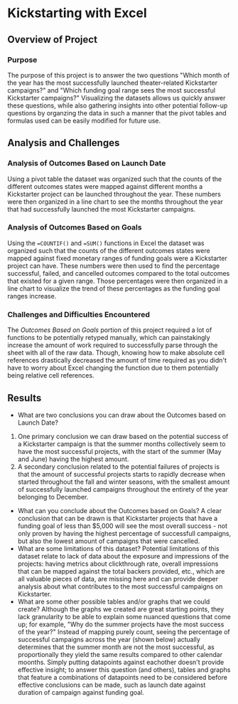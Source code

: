 # Kickstarting with Excel
## Overview of Project
### Purpose
The purpose of this project is to answer the two questions "Which month of the year has the most successfully launched theater-related Kickstarter campaigns?" and "Which funding goal range sees the most successful Kickstarter campaigns?" Visualizing the datasets allows us quickly answer these questions, while also gathering insights into other potential follow-up questions by organzing the data in such a manner that the pivot tables and formulas used can be easily modified for future use.
## Analysis and Challenges
### Analysis of Outcomes Based on Launch Date
Using a pivot table the dataset was organized such that the counts of the different outcomes states were mapped against different months a Kickstarter project can be launched throughout the year. These numbers were then organized in a line chart to see the months throughout the year that had successfully launched the most Kickstarter campaigns.
### Analysis of Outcomes Based on Goals
Using the `=COUNTIF()` and `=SUM()` functions in Excel the dataset was organized such that the counts of the different outcomes states were mapped against fixed monetary ranges of funding goals were a Kickstarter project can have. These numbers were then used to find the percentage successful, failed, and cancelled outcomes compared to the total outcomes that existed for a given range. Those percentages were then organized in a line chart to visualize the trend of these percentages as the funding goal ranges increase.
### Challenges and Difficulties Encountered
The *Outcomes Based on Goals* portion of this project required a lot of functions to be potentially retyped manually, which can painstakingly increase the amount of work required to successfully parse through the sheet with all of the raw data. Though, knowing how to make absolute cell references drastically decreased the amount of time required as you didn't have to worry about Excel changing the function due to them potentially being relative cell references.
## Results
- What are two conclusions you can draw about the Outcomes based on Launch Date?
1. One primary conclusion we can draw based on the potential success of a Kickstarter campaign is that the summer months collectively seem to have the most successful projects, with the start of the summer (May and June) having the highest amount.
2. A secondary conclusion related to the potential failures of projects is that the amount of successful projects starts to rapidly decrease when started throughout the fall and winter seasons, with the smallest amount of successfully launched campaigns throughout the entirety of the year belonging to December.
- What can you conclude about the Outcomes based on Goals?
A clear conclusion that can be drawn is that Kickstarter projects that have a funding goal of less than $5,000 will see the most overall success - not only proven by having the highest percentage of successfull campaigns, but also the lowest amount of campaigns that were cancelled.
- What are some limitations of this dataset?
Potential limitations of this dataset relate to lack of data about the exposure and impressions of the projects: having metrics about clickthrough rate, overall impressions that can be mapped against the total backers provided, etc., which are all valuable pieces of data, are missing here and can provide deeper analysis about what contributes to the most successful campaigns on Kickstarter.
- What are some other possible tables and/or graphs that we could create?
Although the graphs we created are great starting points, they lack granularity to be able to explain some nuanced questions that come up; for example, "Why do the summer projects have the most success of the year?" Instead of mapping purely count, seeing the percentage of successful campaigns across the year (shown below) actually determines that the summer month are not the most successful, as proportionally they yield the same results compared to other calendar moonths. Simply putting datapoints against eachother  doesn't provide effective insight; to answer this question (and others), tables and graphs that feature a combinations of datapoints need to be considered before effective conclusions can be made, such as launch date against duration of campaign against funding goal.